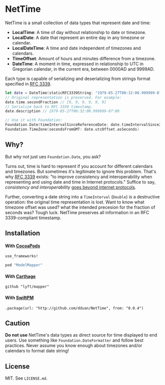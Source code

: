 # NetTime

NetTime is a small collection of data types that represent date and time:

- **LocalTime**: A time of day without relationship to date or timezone.
- **LocalDate**: A date that represent an entire day in any timezone or calendar.
- **LocalDateTime**: A time and date independent of timezones and calendars.
- **TimeOffset**: Amount of hours and minutes difference from a timezone.
- **DateTime**: A moment in time, expressed in relationship to UTC in Gregorian
  calendar, in the current era, between 0000AD and 9999AD.

Each type is capable of serializing and deserializing from strings format
specified in [RFC 3339][].

```swift
let date = DateTime(staticRFC3339String: "1979-05-27T00:32:00.999999-07:00")
// Original representation is preserved. For example:
date.time.secondFraction // [9, 9, 9, 9, 9, 9]
// Serialize back to RFC 3339 timestamp.
date.description // 1979-05-27T00:32:00.999999-07:00

// Use it with Foundation:
Foundation.Date(timeIntervalSinceReferenceDate: date.timeIntervalSince2001)
Foundation.TimeZone(secondsFromGMT: date.utcOffset.asSeconds)
```

## Why?

But why not just ues `Foundation.Date`, you ask?

Turns out, time is hard to represent if you account for different calendars
and timezones. But sometimes it's legitimate to ignore this problem. That's why
[RFC 3339][] exists: "to improve consistency and interoperability when
representing and using date and time in Internet protocols." Suffice to say,
_consistency and interoperability_ [goes beyond internet protocols][TOML Date].

Further, converting a date string into a `TimeInterval` (`Double`) is
a destructive operation: the original time representation is lost. Want to know
what timezone offset was used? what the intended precesion for the fraction of
seconds was? Tough luck. NetTime preserves all information in an RFC
3339-compliant timestamp.

## Installation

#### With [CocoaPods](http://cocoapods.org/)

```ruby
use_frameworks!

pod "ModelMapper"
```

#### With [Carthage](https://github.com/Carthage/Carthage)

```
github "lyft/mapper"
```

#### With [SwiftPM](https://swift.org/package-manager)

```
.package(url: "http://github.com/dduan/NetTime", from: "0.0.4")
```

## Caution

**Do not use** NetTime's data types as direct source for time displayed to end
users. Use something like `Foundation.DateFormatter` and follow best practices.
Never assume you know enough about timezones and/or calendars to format date
string!

[RFC 3339]: https://tools.ietf.org/html/rfc3339
[TOML Date]: https://github.com/toml-lang/toml/blob/master/versions/en/toml-v0.5.0.md#offset-date-time

## License

MIT. See `LICENSE.md`.
